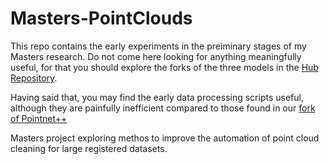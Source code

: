 # Masters-PointClouds
This repo contains the early experiments in the preiminary stages of my Masters research. Do not come here looking for 
anything meaningfully useful, for that you should explore the forks of the three models in the [Hub Repository](https://github.com/LucHayward/Masters-Hub/).

Having said that, you may find the early data processing scripts useful, although they are painfully inefficient 
compared to those found in our [fork of Pointnet++](https://github.com/LucHayward/Pointnet_Pointnet2_pytorch)

Masters project exploring methos to improve the automation of point cloud cleaning for large registered datasets.
